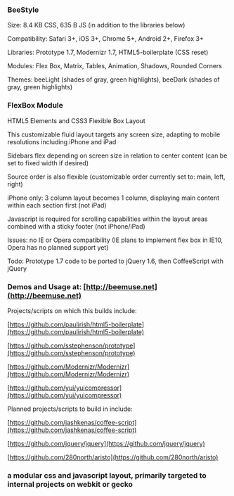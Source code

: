 ### BeeStyle

Size: 8.4 KB CSS, 635 B JS (in addition to the libraries below)

Compatibility: Safari 3+, iOS 3+, Chrome 5+, Android 2+, Firefox 3+

Libraries: Prototype 1.7, Modernizr 1.7, HTML5-boilerplate (CSS reset)

Modules: Flex Box, Matrix, Tables, Animation, Shadows, Rounded Corners

Themes: beeLight (shades of gray, green highlights), beeDark (shades of gray, green highlights)

### FlexBox Module

HTML5 Elements and CSS3 Flexible Box Layout

This customizable fluid layout targets any screen size, adapting to mobile resolutions including iPhone and iPad

Sidebars flex depending on screen size in relation to center content (can be set to fixed width if desired)

Source order is also flexible (customizable order currently set to: main, left, right)

iPhone only: 3 column layout becomes 1 column, displaying main content within each section first (not iPad)

Javascript is required for scrolling capabilities within the layout areas combined with a sticky footer (not iPhone/iPad)

Issues: no IE or Opera compatibility (IE plans to implement flex box in IE10, Opera has no planned support yet)

Todo: Prototype 1.7 code to be ported to jQuery 1.6, then CoffeeScript with jQuery

### Demos and Usage at: [http://beemuse.net](http://beemuse.net)

Projects/scripts on which this builds include:

[https://github.com/paulirish/html5-boilerplate](https://github.com/paulirish/html5-boilerplate)

[https://github.com/sstephenson/prototype](https://github.com/sstephenson/prototype)

[https://github.com/Modernizr/Modernizr](https://github.com/Modernizr/Modernizr)

[https://github.com/yui/yuicompressor](https://github.com/yui/yuicompressor)

Planned projects/scripts to build in include:

[https://github.com/jashkenas/coffee-script](https://github.com/jashkenas/coffee-script)

[https://github.com/jquery/jquery](https://github.com/jquery/jquery)

[https://github.com/280north/aristo](https://github.com/280north/aristo)

### a modular css and javascript layout, primarily targeted to internal projects on webkit or gecko
